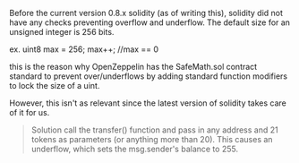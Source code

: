 Before the current version 0.8.x solidity (as of writing this), solidity did not have any checks preventing overflow and underflow. The default size for an unsigned integer is 256 bits. 

ex. 
uint8 max = 256;
max++; 
//max == 0

this is the reason why OpenZeppelin has the SafeMath.sol contract standard to prevent over/underflows by adding standard function modifiers to lock the size of a uint. 

However, this isn't as relevant since the latest version of solidity takes care of it for us. 

>Solution
call the transfer() function and pass in any address and 21 tokens as parameters (or anything more than 20). This causes an underflow, which sets the msg.sender's balance to 255. 
